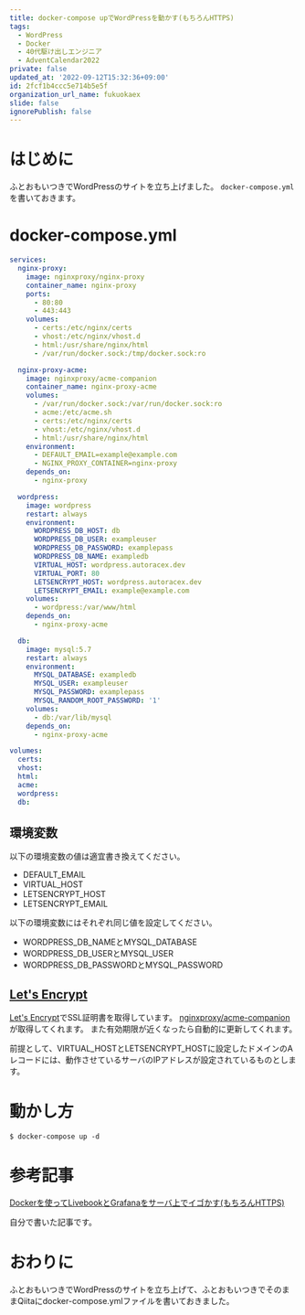 ```yaml
---
title: docker-compose upでWordPressを動かす(もちろんHTTPS)
tags:
  - WordPress
  - Docker
  - 40代駆け出しエンジニア
  - AdventCalendar2022
private: false
updated_at: '2022-09-12T15:32:36+09:00'
id: 2fcf1b4ccc5e714b5e5f
organization_url_name: fukuokaex
slide: false
ignorePublish: false
---
```

# はじめに

ふとおもいつきでWordPressのサイトを立ち上げました。
`docker-compose.yml`を書いておきます。

# docker-compose.yml

```yml:docker-compose.yml
services:
  nginx-proxy:
    image: nginxproxy/nginx-proxy
    container_name: nginx-proxy
    ports:
      - 80:80
      - 443:443
    volumes:
      - certs:/etc/nginx/certs
      - vhost:/etc/nginx/vhost.d
      - html:/usr/share/nginx/html
      - /var/run/docker.sock:/tmp/docker.sock:ro

  nginx-proxy-acme:
    image: nginxproxy/acme-companion
    container_name: nginx-proxy-acme
    volumes:
      - /var/run/docker.sock:/var/run/docker.sock:ro
      - acme:/etc/acme.sh
      - certs:/etc/nginx/certs
      - vhost:/etc/nginx/vhost.d
      - html:/usr/share/nginx/html
    environment:
      - DEFAULT_EMAIL=example@example.com
      - NGINX_PROXY_CONTAINER=nginx-proxy
    depends_on:
      - nginx-proxy

  wordpress:
    image: wordpress
    restart: always
    environment:
      WORDPRESS_DB_HOST: db
      WORDPRESS_DB_USER: exampleuser
      WORDPRESS_DB_PASSWORD: examplepass
      WORDPRESS_DB_NAME: exampledb
      VIRTUAL_HOST: wordpress.autoracex.dev
      VIRTUAL_PORT: 80
      LETSENCRYPT_HOST: wordpress.autoracex.dev
      LETSENCRYPT_EMAIL: example@example.com
    volumes:
      - wordpress:/var/www/html
    depends_on:
      - nginx-proxy-acme

  db:
    image: mysql:5.7
    restart: always
    environment:
      MYSQL_DATABASE: exampledb
      MYSQL_USER: exampleuser
      MYSQL_PASSWORD: examplepass
      MYSQL_RANDOM_ROOT_PASSWORD: '1'
    volumes:
      - db:/var/lib/mysql
    depends_on:
      - nginx-proxy-acme

volumes:
  certs:
  vhost:
  html:
  acme:
  wordpress:
  db:
```

## 環境変数

以下の環境変数の値は適宜書き換えてください。

- DEFAULT_EMAIL
- VIRTUAL_HOST
- LETSENCRYPT_HOST
- LETSENCRYPT_EMAIL

以下の環境変数にはそれぞれ同じ値を設定してください。

- WORDPRESS_DB_NAMEとMYSQL_DATABASE
- WORDPRESS_DB_USERとMYSQL_USER
- WORDPRESS_DB_PASSWORDとMYSQL_PASSWORD

## [Let's Encrypt](https://letsencrypt.org/ja/)

[Let's Encrypt](https://letsencrypt.org/ja/)でSSL証明書を取得しています。
[nginxproxy/acme-companion](https://hub.docker.com/r/nginxproxy/acme-companion)が取得してくれます。
また有効期限が近くなったら自動的に更新してくれます。

前提として、VIRTUAL_HOSTとLETSENCRYPT_HOSTに設定したドメインのAレコードには、動作させているサーバのIPアドレスが設定されているものとします。


# 動かし方

```
$ docker-compose up -d
```


# 参考記事

[Dockerを使ってLivebookとGrafanaをサーバ上でイゴかす(もちろんHTTPS)](https://qiita.com/torifukukaiou/items/6f6e9297e5275b951094)

自分で書いた記事です。

# おわりに

ふとおもいつきでWordPressのサイトを立ち上げて、ふとおもいつきでそのままQiitaにdocker-compose.ymlファイルを書いておきました。
